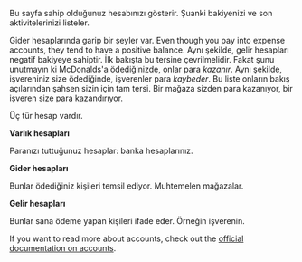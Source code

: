 Bu sayfa sahip olduğunuz hesabınızı gösterir. Şuanki bakiyenizi ve son aktivitelerinizi listeler.

Gider hesaplarında garip bir şeyler var. Even though you pay into expense accounts, they tend to have a positive balance. Aynı şekilde, gelir hesapları negatif bakiyeye sahiptir. İlk bakışta bu tersine çevrilmelidir. Fakat şunu unutmayın ki McDonalds'a ödediğinizde, onlar para *kazanır*. Aynı şekilde, işvereniniz size ödediğinde, işverenler para *kaybeder*. Bu liste onların bakış açılarından şahsen sizin için tam tersi. Bir mağaza sizden para kazanıyor, bir işveren size para kazandırıyor.

Üç tür hesap vardır.

**Varlık hesapları**

Paranızı tuttuğunuz hesaplar: banka hesaplarınız.

**Gider hesapları**

Bunlar ödediğiniz kişileri temsil ediyor. Muhtemelen mağazalar.

**Gelir hesapları**

Bunlar sana ödeme yapan kişileri ifade eder. Örneğin işverenin.

If you want to read more about accounts, check out the [official documentation on accounts](https://firefly-iii.readthedocs.io/en/latest/concepts/accounts.html).